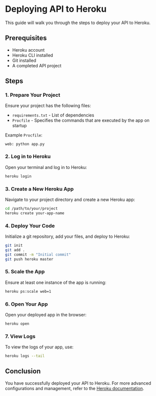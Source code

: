 # Deploying API to Heroku

This guide will walk you through the steps to deploy your API to Heroku.

## Prerequisites

- Heroku account
- Heroku CLI installed
- Git installed
- A completed API project

## Steps

### 1. Prepare Your Project

Ensure your project has the following files:
- `requirements.txt` - List of dependencies
- `Procfile` - Specifies the commands that are executed by the app on startup

Example `Procfile`:
```
web: python app.py
```

### 2. Log in to Heroku

Open your terminal and log in to Heroku:
```sh
heroku login
```

### 3. Create a New Heroku App

Navigate to your project directory and create a new Heroku app:
```sh
cd /path/to/your/project
heroku create your-app-name
```

### 4. Deploy Your Code

Initialize a git repository, add your files, and deploy to Heroku:
```sh
git init
git add .
git commit -m "Initial commit"
git push heroku master
```

### 5. Scale the App

Ensure at least one instance of the app is running:
```sh
heroku ps:scale web=1
```

### 6. Open Your App

Open your deployed app in the browser:
```sh
heroku open
```

### 7. View Logs

To view the logs of your app, use:
```sh
heroku logs --tail
```

## Conclusion

You have successfully deployed your API to Heroku. For more advanced configurations and management, refer to the [Heroku documentation](https://devcenter.heroku.com/).
